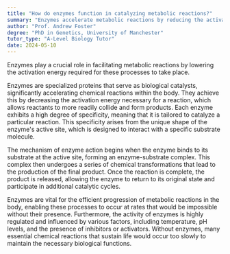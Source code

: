 ```yaml
---
title: "How do enzymes function in catalyzing metabolic reactions?"
summary: "Enzymes accelerate metabolic reactions by reducing the activation energy required, facilitating faster and more efficient biochemical processes in living organisms."
author: "Prof. Andrew Foster"
degree: "PhD in Genetics, University of Manchester"
tutor_type: "A-Level Biology Tutor"
date: 2024-05-10
---
```


Enzymes play a crucial role in facilitating metabolic reactions by lowering the activation energy required for these processes to take place.

Enzymes are specialized proteins that serve as biological catalysts, significantly accelerating chemical reactions within the body. They achieve this by decreasing the activation energy necessary for a reaction, which allows reactants to more readily collide and form products. Each enzyme exhibits a high degree of specificity, meaning that it is tailored to catalyze a particular reaction. This specificity arises from the unique shape of the enzyme's active site, which is designed to interact with a specific substrate molecule.

The mechanism of enzyme action begins when the enzyme binds to its substrate at the active site, forming an enzyme-substrate complex. This complex then undergoes a series of chemical transformations that lead to the production of the final product. Once the reaction is complete, the product is released, allowing the enzyme to return to its original state and participate in additional catalytic cycles.

Enzymes are vital for the efficient progression of metabolic reactions in the body, enabling these processes to occur at rates that would be impossible without their presence. Furthermore, the activity of enzymes is highly regulated and influenced by various factors, including temperature, pH levels, and the presence of inhibitors or activators. Without enzymes, many essential chemical reactions that sustain life would occur too slowly to maintain the necessary biological functions.
    